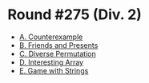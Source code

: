 # Round #275 (Div. 2)

* [A. Counterexample][]
* [B. Friends and Presents][]
* [C. Diverse Permutation][]
* [D. Interesting Array][]
* [E. Game with Strings][]

[A. Counterexample]:       http://codeforces.com/contest/483/problem/A
[B. Friends and Presents]: http://codeforces.com/contest/483/problem/B
[C. Diverse Permutation]:  http://codeforces.com/contest/483/problem/C
[D. Interesting Array]:    http://codeforces.com/contest/483/problem/D
[E. Game with Strings]:    http://codeforces.com/contest/483/problem/E
